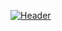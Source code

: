 [![Header](https://raw.githubusercontent.com/KunalK27/<OWNER>/<OWNER>Kunal.profilephoto.png "Header")](https://www.linkedin.com/in/kunalkulkarni27)
